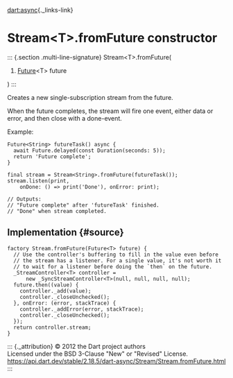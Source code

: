 [dart:async](../../dart-async/dart-async-library){._links-link}

Stream\<T\>.fromFuture constructor
==================================

::: {.section .multi-line-signature}
Stream\<T\>.fromFuture(

1.  [Future](../future-class)\<T\> future

)
:::

Creates a new single-subscription stream from the future.

When the future completes, the stream will fire one event, either data
or error, and then close with a done-event.

Example:

``` {.language-dart data-language="dart"}
Future<String> futureTask() async {
  await Future.delayed(const Duration(seconds: 5));
  return 'Future complete';
}

final stream = Stream<String>.fromFuture(futureTask());
stream.listen(print,
    onDone: () => print('Done'), onError: print);

// Outputs:
// "Future complete" after 'futureTask' finished.
// "Done" when stream completed.
```

Implementation {#source}
--------------

``` {.language-dart data-language="dart"}
factory Stream.fromFuture(Future<T> future) {
  // Use the controller's buffering to fill in the value even before
  // the stream has a listener. For a single value, it's not worth it
  // to wait for a listener before doing the `then` on the future.
  _StreamController<T> controller =
      new _SyncStreamController<T>(null, null, null, null);
  future.then((value) {
    controller._add(value);
    controller._closeUnchecked();
  }, onError: (error, stackTrace) {
    controller._addError(error, stackTrace);
    controller._closeUnchecked();
  });
  return controller.stream;
}
```

::: {._attribution}
© 2012 the Dart project authors\
Licensed under the BSD 3-Clause \"New\" or \"Revised\" License.\
<https://api.dart.dev/stable/2.18.5/dart-async/Stream/Stream.fromFuture.html>
:::
